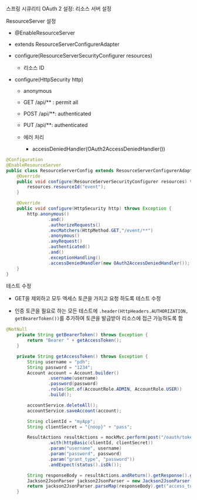 스프링 시큐리티 OAuth 2 설정: 리소스 서버 설정 

ResourceServer 설정

- @EnableResourceServer

- extends ResourceServerConfigurerAdapter

- configure(ResourceServerSecurityConfigurer resources)

	- 리소스 ID

- configure(HttpSecurity http)
	
	- anonymous
	
	- GET /api/** : permit all
	
	- POST /api/**: authenticated 

	- PUT /api/**: authenticated 
	
	- 에러 처리
		
		- accessDeniedHandler(OAuth2AccessDeniedHandler())

```java
@Configuration
@EnableResourceServer
public class ResourceServerConfig extends ResourceServerConfigurerAdapter {
    @Override
    public void configure(ResourceServerSecurityConfigurer resources) throws Exception {
        resources.resourceId("event");
    }

    @Override
    public void configure(HttpSecurity http) throws Exception {
        http.anonymous()
                .and()
                .authorizeRequests()
                .mvcMatchers(HttpMethod.GET,"/event/**")
                .anonymous()
                .anyRequest()
                .authenticated()
                .and()
                .exceptionHandling()
                .accessDeniedHandler(new OAuth2AccessDeniedHandler());
    }
}
```


테스트 수정

- GET을 제외하고 모두 엑세스 토큰을 가지고 요청 하도록 테스트 수정

- 인증 토큰을 필요로 하는 모든 테스트에 `.header(HttpHeaders.AUTHORIZATION, getBearerToken())`를 추가하여 토큰을 발급받아 리소스에 접근 가능하도록 함

```java
@NotNull
    private String getBearerToken() throws Exception {
        return "Bearer " + getAccessToken();
    }

    private String getAccessToken() throws Exception {
        String username = "pdh";
        String password = "1234";
        Account account = Account.builder()
                .username(username)
                .password(password)
                .roles(Set.of(AccountRole.ADMIN, AccountRole.USER))
                .build();

        accountService.deleteAll();
        accountService.saveAccount(account);

        String clientId = "myApp";
        String clientSecret = "{noop}" + "pass";

        ResultActions resultActions = mockMvc.perform(post("/oauth/token")
                .with(httpBasic(clientId, clientSecret))
                .param("username", username)
                .param("password", password)
                .param("grant_type", "password"))
                .andExpect(status().isOk());

        String responseBody = resultActions.andReturn().getResponse().getContentAsString();
        Jackson2JsonParser jackson2JsonParser = new Jackson2JsonParser();
        return jackson2JsonParser.parseMap(responseBody).get("access_token").toString();
    }
```